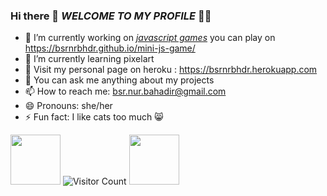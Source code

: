 ### Hi there 👋  <i>WELCOME TO MY PROFILE</i> 🧙‍♀️

- 🔭 I’m currently working on *[ javascript games]( https://github.com/bsrnrbhdr/mini-js-game)* you can play on https://bsrnrbhdr.github.io/mini-js-game/
- 🌱 I’m currently learning pixelart
- 👻 Visit my personal page on heroku : https://bsrnrbhdr.herokuapp.com
- 💬 You can ask me anything about my projects
- 📫 How to reach me: bsr.nur.bahadir@gmail.com
- 😄 Pronouns: she/her
- ⚡ Fun fact: I like cats too much 😸

<img src="https://user-images.githubusercontent.com/48088166/148548568-1ddecae2-2379-40f6-aa6b-5b64d63494ec.gif" width="80" height="80"> ![Visitor Count](https://profile-counter.glitch.me/bsrnrbhdr/count.svg) <img src="https://user-images.githubusercontent.com/48088166/148548568-1ddecae2-2379-40f6-aa6b-5b64d63494ec.gif" width="80" height="80">
<!--
**bsrnrbhdr/bsrnrbhdr** is a ✨ _special_ ✨ repository because its `README.md` (this file) appears on your GitHub profile.

Here are some ideas to get you started:

- 🔭 I’m currently working on ..
- 🌱 I’m currently learning ...
- 👯 I’m looking to collaborate on ...
- 🤔 I’m looking for help with ...
- 💬 Ask me about ...
- 📫 How to reach me: ...
- 😄 Pronouns: ...
- ⚡ Fun fact: ...
-->
